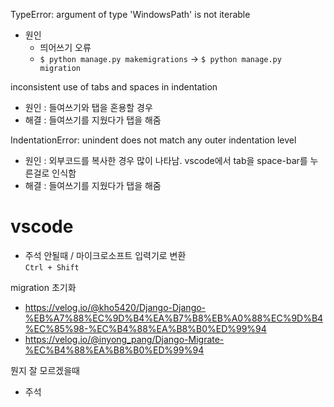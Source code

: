 TypeError: argument of type 'WindowsPath' is not iterable  
- 원인  
  - 띄어쓰기 오류  
  - `$ python manage.py makemigrations` -> `$ python manage.py migration`  

inconsistent use of tabs and spaces in indentation  
- 원인 : 들여쓰기와 탭을 혼용할 경우  
- 해결 : 들여쓰기를 지웠다가 탭을 해줌

IndentationError: unindent does not match any outer indentation level  
- 원인 : 외부코드를 복사한 경우 많이 나타남. vscode에서 tab을 space-bar를 누른걸로 인식함  
- 해결 : 들여쓰기를 지웠다가 탭을 해줌  
 
# vscode  
- 주석 안될때 / 마이크로소프트 입력기로 변환  
```Ctrl + Shift```  

migration 초기화  
- https://velog.io/@kho5420/Django-Django-%EB%A7%88%EC%9D%B4%EA%B7%B8%EB%A0%88%EC%9D%B4%EC%85%98-%EC%B4%88%EA%B8%B0%ED%99%94  
- https://velog.io/@inyong_pang/Django-Migrate-%EC%B4%88%EA%B8%B0%ED%99%94

뭔지 잘 모르겠을때  
- 주석 
